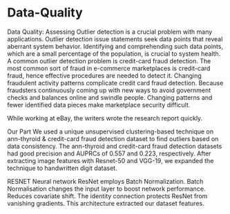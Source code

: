 # Data-Quality
Data Quality: Assessing Outlier detection is a crucial problem with many applications. Outlier detection issue statements seek data points that reveal aberrant system behavior. Identifying and comprehending such data points, which are a small percentage of the population, is crucial to system health. A common outlier detection problem is credit-card fraud detection. The most common sort of fraud in e-commerce marketplaces is credit-card fraud, hence effective procedures are needed to detect it. Changing fraudulent activity patterns complicate credit card fraud detection. Because fraudsters continuously coming up with new ways to avoid government checks and balances online and swindle people. Changing patterns and fewer identified data pieces make marketplace security difficult.

While working at eBay, the writers wrote the research report quickly.

Our Part We used a unique unsupervised clustering-based technique on ann-thyroid & credit-card fraud detection dataset to find outliers based on data consistency. The ann-thyroid and credit-card fraud detection datasets had good precision and AUPRCs of 0.557 and 0.223, respectively. After extracting image features with Resnet-50 and VGG-19, we expanded the technique to handwritten digit dataset.

RESNET Neural network ResNet employs Batch Normalization. Batch Normalisation changes the input layer to boost network performance. Reduces covariate shift. The identity connection protects ResNet from vanishing gradients. This architecture extracted our dataset features.
